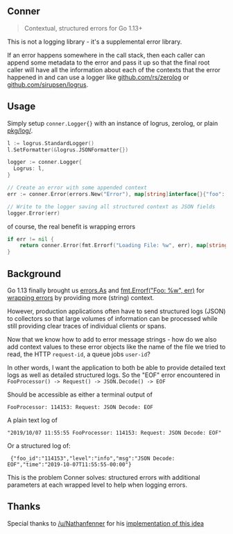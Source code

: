 ## Conner

> Contextual, structured errors for Go 1.13+

This is not a logging library - it's a supplemental error library.

If an error happens somewhere in the call stack, then each caller can append some metadata to the error and pass it up so that the final root caller will have all the information about each of the contexts that the error happened in and can use a logger like [github.com/rs/zerolog](https://github.com/rs/zerolog) or [github.com/sirupsen/logrus](https://github.com/sirupsen/logrus).

## Usage

Simply setup `conner.Logger{}` with an instance of logrus, zerolog, or plain [pkg/log/](https://golang.org/pkg/log/).

```go
l := logrus.StandardLogger()
l.SetFormatter(&logrus.JSONFormatter{})

logger := conner.Logger{
  Logrus: l,
}

// Create an error with some appended context
err := conner.Error(errors.New("Error"), map[string]interface{}{"foo": "bar"})

// Write to the logger saving all structured context as JSON fields
logger.Error(err)
```

of course, the real benefit is wrapping errors

```go
if err != nil {
    return conner.Error(fmt.Errorf("Loading File: %w", err), map[string]interface{}{"file": "foo.txt"})
}
```


## Background

Go 1.13 finally brought us [errors.As](https://golang.org/pkg/errors/#As) and [fmt.Errorf("Foo: %w", err)](https://golang.org/pkg/fmt/#Errorf) for [wrapping errors](https://medium.com/@felipedutratine/golang-how-to-handle-errors-in-v1-13-fda7f035d027) by providing more (string) context.

However, production applications often have to send structured logs (JSON) to collectors so that large volumes of information can be processed while still providing clear traces of individual clients or spans.

Now that we know how to add to error message strings - how do we also add context values to these error objects like the name of the file we tried to read, the HTTP `request-id`, a queue jobs `user-id`?

In other words, I want the application to both be able to provide detailed text logs as well as detailed structured logs. So the "EOF" error encountered in `FooProcessor() -> Request() -> JSON.Decode() -> EOF`

Should be accessible as either a terminal output of

    FooProcessor: 114153: Request: JSON Decode: EOF

A plain text log of

    "2019/10/07 11:55:55 FooProcessor: 114153: Request: JSON Decode: EOF"

Or a structured log of:

     {"foo_id":"114153","level":"info","msg":"JSON Decode: EOF","time":"2019-10-07T11:55:55-00:00"}

This is the problem Conner solves: structured errors with additional parameters at each wrapped level to help when logging errors.


## Thanks

Special thanks to [/u/Nathanfenner](https://www.reddit.com/user/Nathanfenner/) for his [implementation of this idea](https://play.golang.org/p/mco6HySZENv)
